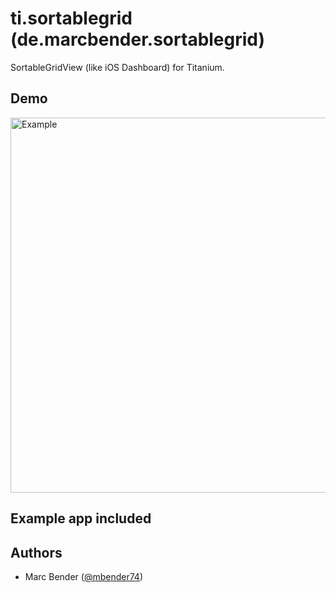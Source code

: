 # ti.sortablegrid (de.marcbender.sortablegrid)

SortableGridView (like iOS Dashboard) for Titanium.


## Demo

<img src="./assets/sortablegrid-demo" width="600" alt="Example" />

## Example app included

## Authors

- Marc Bender ([@mbender74](https://github.com/mbender74/))

